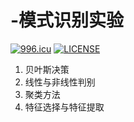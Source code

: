 # -模式识别实验
<a href="https://996.icu"><img src="https://img.shields.io/badge/link-996.icu-red.svg" alt="996.icu" /></a>
[![LICENSE](https://img.shields.io/badge/license-Anti%20996-blue.svg)](https://github.com/996icu/996.ICU/blob/master/LICENSE)
  1. 贝叶斯决策
  2. 线性与非线性判别
  3. 聚类方法
  4. 特征选择与特征提取
 
